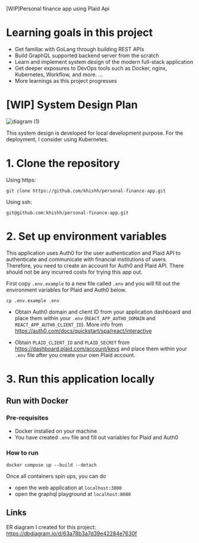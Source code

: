 [WIP]Personal finance app using Plaid Api


# Learning goals in this project

- Get familiar with GoLang through building REST APIs
- Build GraphQL supported backend server from the scratch
- Learn and implement system design of the modern full-stack application
- Get deeper exposures to DevOps tools such as Docker, nginx, Kubernetes, Workflow, and more.
...
- More learnings as this project progresses

# [WIP] System Design Plan

![diagram (1)](https://user-images.githubusercontent.com/60908906/210921954-5feb88c1-84e0-4ff8-8db1-c06ddff148eb.png)

This system design is developed for local development purpose. For the deployment, I consider using Kubernetes. 


# 1. Clone the repository

Using https:

```
git clone https://github.com/khishh/personal-finance-app.git
```

Using ssh:
```
git@github.com:khishh/personal-finance-app.git
```


# 2. Set up environment variables

This application uses Auth0 for the user authentication and Plaid API to authenticate and communicate with financial institutions of users. 
Therefore, you need to create an account for Auth0 and Plaid API. There should not be any incurred costs for trying this app out.

First copy `.env.example` to a new file called `.env` and you will fill out the environment variables for Plaid and Auth0 below. 

```
cp .env.example .env
```

- Obtain Auth0 domain and client ID from your application dashboard and place them within your `.env` (`REACT_APP_AUTH0_DOMAIN` and `REACT_APP_AUTH0_CLIENT_ID`). More info from https://auth0.com/docs/quickstart/spa/react/interactive

- Obtain `PLAID_CLIENT_ID` and `PLAID_SECRET` from https://dashboard.plaid.com/account/keys and place them within your `.env` file after you create your own Plaid account.

# 3. Run this application locally

## Run with Docker

### Pre-requisites

- Docker installed on your machine
- You have created `.env` file and fill out variables for Plaid and Auth0

### How to run

```
docker compose up --build --detach
```

Once all containers spin ups, you can do
- open the web application at `localhost:3000`
- open the graphql playground at `localhost:8080`


## Links
ER diagram I created for this project: https://dbdiagram.io/d/63a78b3a7d39e42284e7630f

